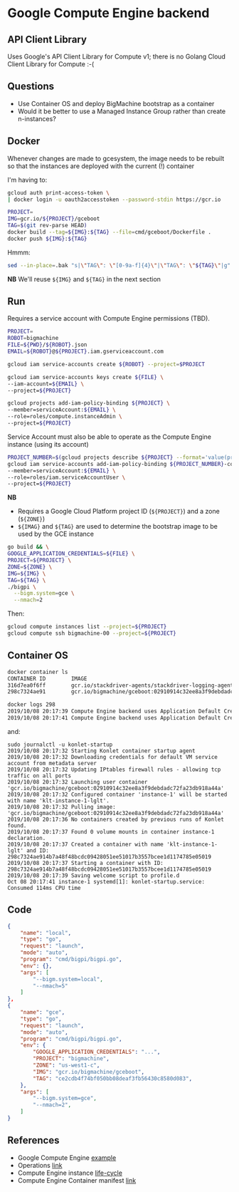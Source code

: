 # Google Compute Engine backend

## API Client Library

Uses Google's API Client Library for Compute v1; there is no Golang Cloud Client Library for Compute :-(

## Questions

+ Use Container OS and deploy BigMachine bootstrap as a container
+ Would it be better to use a Managed Instance Group rather than create n-instances?

## Docker

Whenever changes are made to gcesystem, the image needs to be rebuilt so that the instances are deployed with the current (!) container

I'm having to:
```bash
gcloud auth print-access-token \
| docker login -u oauth2accesstoken --password-stdin https://gcr.io
```

```bash
PROJECT=
IMG=gcr.io/${PROJECT}/gceboot
TAG=$(git rev-parse HEAD)
docker build --tag=${IMG}:${TAG} --file=cmd/gceboot/Dockerfile .
docker push ${IMG}:${TAG}
```

Hmmm:
```bash
sed --in-place=.bak "s|\"TAG\": \"[0-9a-f]{4}\"|\"TAG\": \"${TAG}\"|g" ./.vscode/launch.json
```


**NB** We'll reuse `${IMG}` and `${TAG}` in the next section

## Run

Requires a service account with Compute Engine permissions (TBD).

```bash
PROJECT=
ROBOT=bigmachine
FILE=${PWD}/${ROBOT}.json
EMAIL=${ROBOT}@${PROJECT}.iam.gserviceaccount.com

gcloud iam service-accounts create ${ROBOT} --project=$PROJECT

gcloud iam service-accounts keys create ${FILE} \
--iam-account=${EMAIL} \
--project=${PROJECT}

gcloud projects add-iam-policy-binding ${PROJECT} \
--member=serviceAccount:${EMAIL} \
--role=roles/compute.instanceAdmin \
--project=${PROJECT}
```

Service Account must also be able to operate as the Compute Engine instance (using its account)

```bash
PROJECT_NUMBER=$(gcloud projects describe ${PROJECT} --format='value(projectNumber)') && echo ${PROJECT_NUMBER}
gcloud iam service-accounts add-iam-policy-binding ${PROJECT_NUMBER}-compute@developer.gserviceaccount.com \
--member=serviceAccount:${EMAIL} \
--role=roles/iam.serviceAccountUser \
--project=${PROJECT}
```

**NB** 
+ Requires a Google Cloud Platform project ID (`${PROJECT}`) and a zone (`${ZONE}`)
+ `${IMAG}` and `${TAG}` are used to determine the bootstrap image to be used by the GCE instance

```bash
go build && \
GOOGLE_APPLICATION_CREDENTIALS=${FILE} \
PROJECT=${PROJECT} \
ZONE=${ZONE} \
IMG=${IMG} \
TAG=${TAG} \
./bigpi \
  --bigm.system=gce \
  --nmach=2
```
Then:
```bash
gcloud compute instances list --project=${PROJECT}
gcloud compute ssh bigmachine-00 --project=${PROJECT}
```

## Container OS

```bash
docker container ls
CONTAINER ID        IMAGE                                                                COMMAND                  NAMES
316d7ea0f6ff        gcr.io/stackdriver-agents/stackdriver-logging-agent:0.2-1.5.33-1-1   "/entrypoint.sh /usr…"   stackdriver-logging-agent
298c7324ae91        gcr.io/bigmachine/gceboot:02910914c32ee8a3f9debdadc72fa23db918a44a   "/gceboot --log=debu…"   klt-instance-1-lglt

docker logs 298
2019/10/08 20:17:39 Compute Engine backend uses Application Default Credentials. GOOGLE_APPLICATION_CREDENTIALS environment variable is unset
2019/10/08 20:17:41 Compute Engine backend uses Application Default Credentials. GOOGLE_APPLICATION_CREDENTIALS environment variable is unset
```
and:
```
sudo journalctl -u konlet-startup
2019/10/08 20:17:32 Starting Konlet container startup agent
2019/10/08 20:17:32 Downloading credentials for default VM service account from metadata server
2019/10/08 20:17:32 Updating IPtables firewall rules - allowing tcp traffic on all ports
2019/10/08 20:17:32 Launching user container 'gcr.io/bigmachine/gceboot:02910914c32ee8a3f9debdadc72fa23db918a44a'
2019/10/08 20:17:32 Configured container 'instance-1' will be started with name 'klt-instance-1-lglt'.
2019/10/08 20:17:32 Pulling image: 'gcr.io/bigmachine/gceboot:02910914c32ee8a3f9debdadc72fa23db918a44a'
2019/10/08 20:17:36 No containers created by previous runs of Konlet found.
2019/10/08 20:17:37 Found 0 volume mounts in container instance-1 declaration.
2019/10/08 20:17:37 Created a container with name 'klt-instance-1-lglt' and ID: 298c7324ae914b7a48f48bcdc09428051ee51017b3557bcee1d1174785e05019
2019/10/08 20:17:37 Starting a container with ID: 298c7324ae914b7a48f48bcdc09428051ee51017b3557bcee1d1174785e05019
2019/10/08 20:17:39 Saving welcome script to profile.d
Oct 08 20:17:41 instance-1 systemd[1]: konlet-startup.service: Consumed 114ms CPU time
```

## Code

```JSON
{
    "name": "local",
    "type": "go",
    "request": "launch",
    "mode": "auto",
    "program": "cmd/bigpi/bigpi.go",
    "env": {},
    "args": [
        "--bigm.system=local",
        "--nmach=5"
    ]
},
{
    "name": "gce",
    "type": "go",
    "request": "launch",
    "mode": "auto",
    "program": "cmd/bigpi/bigpi.go",
    "env": {
        "GOOGLE_APPLICATION_CREDENTIALS": "...",
        "PROJECT": "bigmachine",
        "ZONE": "us-west1-c",
        "IMG": "gcr.io/bigmachine/gceboot",
        "TAG": "ce2cdb4f74bf050bb08deaf3fb56430c8580d083",
    },
    "args": [
        "--bigm.system=gce",
        "--nmach=2",
    ]
}
```

## References

+ Google Compute Engine [example](https://github.com/googleapis/google-api-go-client/blob/master/examples/compute.go)
+ Operations [link](https://cloud.google.com/compute/docs/api/how-tos/api-requests-responses#handling_api_responses)
+ Compute Engine instance [life-cycle](https://cloud.google.com/compute/docs/instances/instance-life-cycle)
+ Compute Engine Container manifest [link](https://cloud.google.com/deployment-manager/docs/create-container-deployment#create_a_container_manifest)